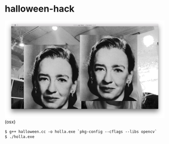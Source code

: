 # halloween-hack
![new alt](https://github.com/vipyne/halloween-hack/blob/master/grace-hoppers.png)
(osx)
```
$ g++ halloween.cc -o holla.exe `pkg-config --cflags --libs opencv`
$ ./holla.exe
```

